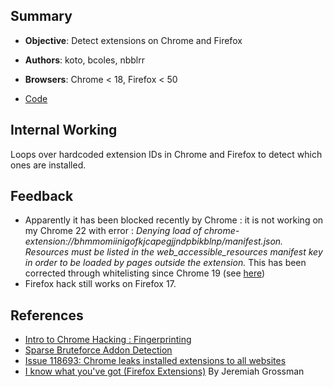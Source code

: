 ## Summary

* **Objective**: Detect extensions on Chrome and Firefox
* **Authors**: koto, bcoles, nbblrr
* **Browsers**: Chrome < 18, Firefox < 50

* [Code](https://github.com/beefproject/beef/tree/master/modules/browser/detect_extensions)


## Internal Working

Loops over hardcoded extension IDs in Chrome and Firefox to detect which ones are installed.

## Feedback

* Apparently it has been blocked recently by Chrome : it is not working on my Chrome 22 with error : _Denying load of chrome-extension://bhmmomiinigofkjcapegjjndpbikblnp/manifest.json. Resources must be listed in the web_accessible_resources manifest key in order to be loaded by pages outside the extension._ This has been corrected through whitelisting since Chrome 19 (see [here](http://code.google.com/p/chromium/issues/detail?id=118693))
* Firefox hack still works on Firefox 17.

## References

* [Intro to Chrome Hacking : Fingerprinting](http://blog.kotowicz.net/2012/02/intro-to-chrome-addons-hacking.html)
* [Sparse Bruteforce Addon Detection](http://www.skeletonscribe.net/2011/07/sparse-bruteforce-addon-scanner.html)
* [Issue 118693: Chrome leaks installed extensions to all websites](http://code.google.com/p/chromium/issues/detail?id=118693)
* [I know what you've got (Firefox Extensions)](http://jeremiahgrossman.blogspot.fr/2006/08/i-know-what-youve-got-firefox.html) By Jeremiah Grossman